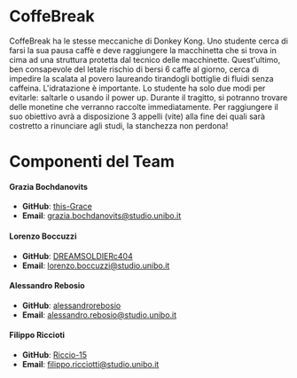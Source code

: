 # CoffeBreak

CoffeBreak ha le stesse meccaniche di Donkey Kong. Uno studente cerca di farsi la sua pausa caffè e deve raggiungere la macchinetta che si trova in cima ad una struttura protetta dal tecnico delle macchinette. Quest'ultimo, ben consapevole del letale rischio di bersi 6 caffe al giorno, cerca di impedire la scalata al povero laureando tirandogli bottiglie di fluidi senza caffeina. L'idratazione è importante. Lo studente ha solo due modi per evitarle: saltarle o usando il power up. Durante il tragitto, si potranno trovare delle monetine che verranno raccolte immediatamente. Per raggiungere il suo obiettivo avrà a disposizione 3 appelli (vite) alla fine dei quali sarà costretto a rinunciare agli studi, la stanchezza non perdona!

# Componenti del Team

#### Grazia Bochdanovits
- **GitHub**: [this-Grace](https://github.com/this-Grace)
- **Email**: [grazia.bochdanovits@studio.unibo.it](mailto:grazia.bochdanovits@studio.unibo.it)

#### Lorenzo Boccuzzi
- **GitHub**: [DREAMSOLDIERc404](https://github.com/DREAMSOLDIERc404)
- **Email**: [lorenzo.boccuzzi@studio.unibo.it](mailto:lorenzo.boccuzzi@studio.unibo.it)

#### Alessandro Rebosio
- **GitHub**: [alessandrorebosio](https://github.com/alessandrorebosio)
- **Email**: [alessandro.rebosio@studio.unibo.it](mailto:alessandro.rebosio@studio.unibo.it)

#### Filippo Riccioti
- **GitHub**: [Riccio-15](https://github.com/Riccio-15)
- **Email**: [filippo.ricciotti@studio.unibo.it](mailto:filippo.ricciotti@studio.unibo.it)
